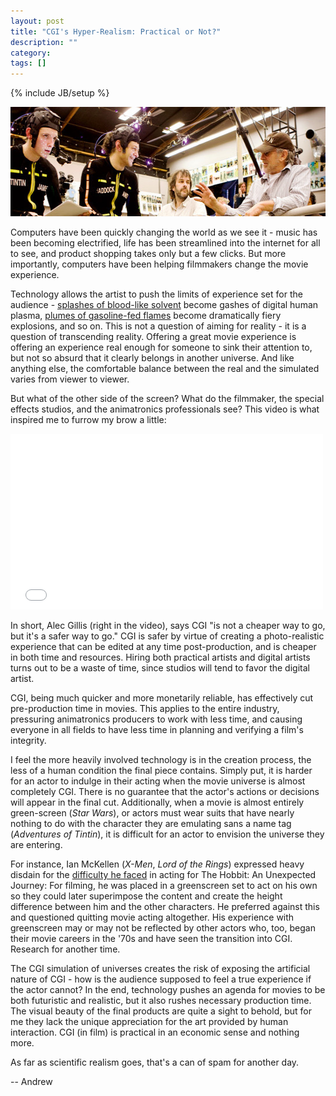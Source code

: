 ```yaml
---
layout: post
title: "CGI's Hyper-Realism: Practical or Not?"
description: ""
category: 
tags: []
---
```

{% include JB/setup %}

<img src="/img/adventures.jpg" width="550" height="175">

<br>

Computers have been quickly changing the world as we see it - music has been becoming electrified, life has been streamlined into the internet for all to see, and product shopping takes only but a few clicks. But more importantly, computers have been helping filmmakers change the movie experience.

Technology allows the artist to push the limits of experience set for the audience - <a href = "https://www.youtube.com/watch?v=mLL8KlUElbg&list=UUbhiVDWG8wgg3v9cuH6DqEA">splashes of blood-like solvent</a> become gashes of digital human plasma, <a href="https://www.youtube.com/watch?v=6UJW-wqwF8w">plumes of gasoline-fed flames</a> become dramatically fiery explosions, and so on. This is not a question of aiming for reality - it is a question of transcending reality. Offering a great movie experience is offering an experience real enough for someone to sink their attention to, but not so absurd that it clearly belongs in another universe. And like anything else, the comfortable balance between the real and the simulated varies from viewer to viewer.

But what of the other side of the screen? What do the filmmaker, the special effects studios, and the animatronics professionals see? This video is what inspired me to furrow my brow a little:


<iframe src="//player.vimeo.com/video/97585925" width="500" height="281" frameborder="0" webkitallowfullscreen mozallowfullscreen allowfullscreen></iframe> <p>


In short, Alec Gillis (right in the video), says CGI "is not a cheaper way to go, but it's a safer way to go." CGI is safer by virtue of creating a photo-realistic experience that can be edited at any time post-production, and is cheaper in both time and resources. Hiring both practical artists and digital artists turns out to be a waste of time, since studios will tend to favor the digital artist.

CGI, being much quicker and more monetarily reliable, has effectively cut pre-production time in movies. This applies to the entire industry, pressuring animatronics producers to work with less time, and causing everyone in all fields to have less time in planning and verifying a film's integrity.

I feel the more heavily involved technology is in the creation process, the less of a human condition the final piece contains. Simply put, it is harder for an actor to indulge in their acting when the movie universe is almost completely CGI. There is no guarantee that the actor's actions or decisions will appear in the final cut. Additionally, when a movie is almost entirely green-screen (*Star Wars*), or actors must wear suits that have nearly nothing to do with the character they are emulating sans a name tag (*Adventures of Tintin*), it is difficult for an actor to envision the universe they are entering.

For instance, Ian McKellen (*X-Men*, *Lord of the Rings*) expressed heavy disdain for the <a href="https://uk.movies.yahoo.com/hobbit-x-men-star-sir-ian-mckellen-reveals-122700055.html"> difficulty he faced</a> in acting for The Hobbit: An Unexpected Journey: For filming, he was placed in a greenscreen set to act on his own so they could later superimpose the content and create the height difference between him and the other characters. He preferred against this and questioned quitting movie acting altogether. His experience with greenscreen may or may not be reflected by other actors who, too, began their movie careers in the '70s and have seen the transition into CGI. Research for another time. 

The CGI simulation of universes creates the risk of exposing the artificial nature of CGI - how is the audience supposed to feel a true experience if the actor cannot? In the end, technology pushes an agenda for movies to be both futuristic and realistic, but it also rushes necessary production time. The visual beauty of the final products are quite a sight to behold, but for me they lack the unique appreciation for the art provided by human interaction. CGI (in film) is practical in an economic sense and nothing more.

As far as scientific realism goes, that's a can of spam for another day.

-- Andrew